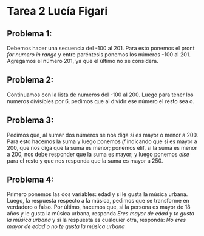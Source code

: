 # Tarea 2 Lucía Figari 
## Problema 1: 

Debemos hacer una secuencia del -100 al 201. Para esto ponemos el pront *for numero in range* y entre paréntesis ponemos los números -100 al 201. Agregamos el número 201, ya que el último no se considera. 

## Problema 2: 

Continuamos con la lista de numeros del -100 al 200. 
Luego para tener los numeros divisibles por 6, pedimos que al dividir ese número el resto sea o. 

## Problema 3: 

Pedimos que, al sumar dos números se nos diga si es mayor o menor a 200. Para esto hacemos la suma y luego ponemos *if* indicando que si es mayor a 200, que nos diga que la suma es menor; ponemos elif, si la suma es menor a 200, nos debe responder que la suma es mayor; y luego ponemos *else* para el resto y que nos responda que la suma es mayor a 250.

## Problema 4: 

Primero ponemos las dos variables: edad y si le gusta la música urbana.
Luego, la respuesta respecto a la música, pedimos que se transforme en verdadero o falso. 
Por último, hacemos que,  si la persona es mayor de 18 años y le gusta la música urbana, responda *Eres mayor de edad y te gusta la música urbana* y si la respuesta es cualquier otra, responda: *No eres mayor de edad o no te gusta la música urbana*